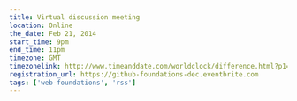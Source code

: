 ```yaml
---
title: Virtual discussion meeting
location: Online
the_date: Feb 21, 2014
start_time: 9pm
end_time: 11pm
timezone: GMT
timezonelink: http://www.timeanddate.com/worldclock/difference.html?p1=75
registration_url: https://github-foundations-dec.eventbrite.com
tags: ['web-foundations', 'rss']
---
```

